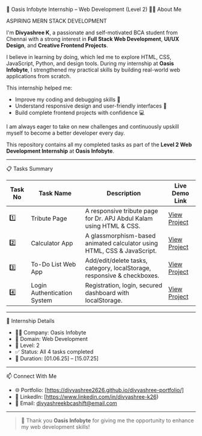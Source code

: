 🌟 Oasis Infobyte Internship – Web Development (Level 2)
🙋‍♀️ About Me

ASPIRING MERN STACK DEVELOPMENT 

I'm **Divyashree K**, a passionate and self-motivated BCA student from Chennai with a strong interest in **Full Stack Web Development**, **UI/UX Design**, and **Creative Frontend Projects**.

I believe in learning by doing, which led me to explore HTML, CSS, JavaScript, Python, and design tools. During my internship at **Oasis Infobyte**, I strengthened my practical skills by building real-world web applications from scratch.

This internship helped me:
- Improve my coding and debugging skills 🧠
- Understand responsive design and user-friendly interfaces 📱
- Build complete frontend projects with confidence 💻

I am always eager to take on new challenges and continuously upskill myself to become a better developer every day.


This repository contains all my completed tasks as part of the **Level 2 Web Development Internship** at **Oasis Infobyte**.

---

📋 Tasks Summary

| Task No | Task Name                  | Description                                                                 | Live Demo Link                      |
|---------|----------------------------|-----------------------------------------------------------------------------|-------------------------------------|
| 1️⃣     | Tribute Page               | A responsive tribute page for Dr. APJ Abdul Kalam using HTML & CSS.        | [View Project](https://divyashree2626.github.io/apj-abdul-kalam-tribute/) |
| 2️⃣     | Calculator App             | A glassmorphism-based animated calculator using HTML, CSS & JavaScript.    | [View Project](https://divyashree2626.github.io/simple-calculator/) |
| 3️⃣     | To-Do List Web App         | Add/edit/delete tasks, category, localStorage, responsive & checkboxes.    | [View Project](https://divyashree2626.github.io/todoapp/) |
| 4️⃣     | Login Authentication System | Registration, login, secured dashboard with localStorage.                  | [View Project](https://divyashree2626.github.io/login-authentication/) |


---

 🧾 Internship Details

- 👩‍💻 Company: Oasis Infobyte  
- 🧠 Domain: Web Development  
- 📄 Level: 2  
- ✅ Status: All 4 tasks completed  
- 📆 Duration: [01.06.25] – [15.07.25]

---

📫 Connect With Me

- 🌐 Portfolio: [https://divyashree2626.github.io/divyashree-portfolio/]  
- 🔗 LinkedIn: [https://www.linkedin.com/in/divyashree-k26)  
- 📧 Email: divyashreekbcashift@email.com  

---

> 💬 Thank you **Oasis Infobyte** for giving me the opportunity to enhance my web development skills!
